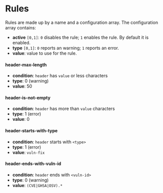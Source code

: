 # Rules

Rules are made up by a name and a configuration array. The configuration array contains:

* **active** ``[0,1]``: `0` disables the rule; `1` enables the rule. By default it is enabled.
* **type** ``[0,1]``: `0` reports an warning; `1` reports an error. 
* **value**: value to use for the rule.

#### header-max-length
* **condition**: `header` has `value` or less characters
* **type**: 0 (warning)
* **value**: 50

#### header-is-not-empty
* **condition**: `header` has more than `value` characters
* **type**: 1 (error)
* **value**: 0


#### header-starts-with-type

* **condition**: `header` starts with `<type>` 
* **type**: 1 (error)
* **value**: `vuln-fix`

#### header-ends-with-vuln-id

* **condition**: `header` ends with `<vuln-id>` 
* **type**: 0 (warning)
* **value**: `(CVE|GHSA|OSV).*`

